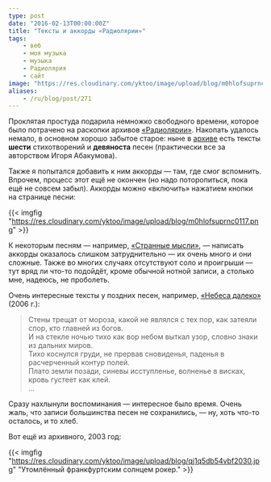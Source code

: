 ```yaml
---
type: post
date: "2016-02-13T00:00:00Z"
title: "Тексты и аккорды «Радиолярии»"
tags:
    - веб
    - моя музыка
    - музыка
    - Радиолярия
    - сайт
image: "https://res.cloudinary.com/yktoo/image/upload/blog/m0hlofsuprnc0117.png"
aliases:
    - /ru/blog/post/271
---
```


Проклятая простуда подарила немножко свободного времени, которое было потрачено на раскопки архивов [«Радиолярии»](/radiolaria). Накопать удалось немало, в основном хорошо забытое старое: ныне в [архиве](/radiolaria/tracks) есть тексты **шести** стихотворений и **девяноста** песен (практически все за авторством Игоря Абакумова).

Также я попытался добавить к ним аккорды — там, где смог вспомнить. Впрочем, процесс этот ещё не окончен (но надо поторопиться, пока ещё не совсем забыл). Аккорды можно «включить» нажатием кнопки на странице песни:

{{< imgfig "https://res.cloudinary.com/yktoo/image/upload/blog/m0hlofsuprnc0117.png" >}}

<!--more-->

К некоторым песням — например, [«Странные мысли»](/radiolaria/tracks/013), — написать аккорды оказалось слишком затруднительно — их очень много и они сложные. Также во многих случаях отсутствуют соло и проигрыши — тут вряд ли что-то подойдёт, кроме обычной нотной записи, а столько мне, надеюсь, не проболеть.

Очень интересные тексты у поздних песен, например, [«Небеса далеко»](/radiolaria/tracks/094) (2006 г.):

> Стены трещат от мороза, какой не являлся с тех пор, как затеяли спор, кто главней из богов.<br>
> И на стекле ночью тихо как вор небом выткал узор, словно знаки из дальних миров.<br>
> Тихо коснулся груди, не прервав сновиденья, паденья в расчерченный контур полей.<br>
> Плато земли позади, синевы исступленье, волненье в висках, кровь густеет как клей.<br>
> ...

Сразу нахлынули воспоминания — интересное было время. Очень жаль, что записи большинства песен не сохранились, — ну, хоть что-то осталось, и то хлеб.

Вот ещё из архивного, 2003 год:

{{< imgfig "https://res.cloudinary.com/yktoo/image/upload/blog/qj1q5db54vbf2030.jpg" "Утомлённый франкфуртским солнцем рокер." >}}
